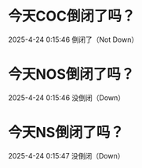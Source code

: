 # 今天COC倒闭了吗？

2025-4-24 0:15:46 倒闭了（Not Down）

# 今天NOS倒闭了吗？

2025-4-24 0:15:46 没倒闭（Down）

# 今天NS倒闭了吗？

2025-4-24 0:15:47 没倒闭（Down）

